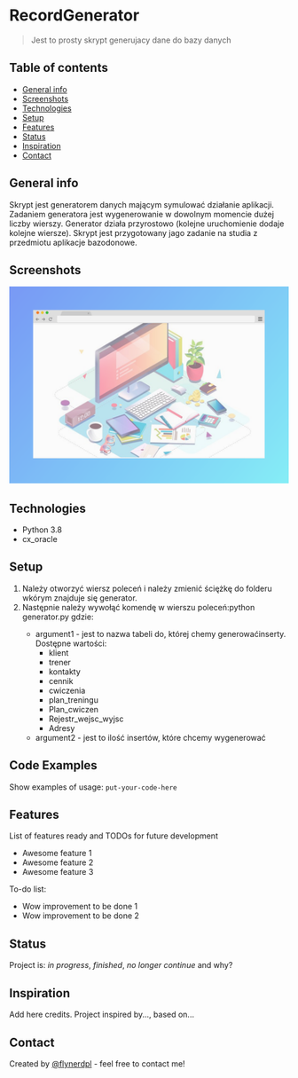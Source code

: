 # RecordGenerator
> Jest to prosty skrypt generujacy dane do bazy danych

## Table of contents
* [General info](#general-info)
* [Screenshots](#screenshots)
* [Technologies](#technologies)
* [Setup](#setup)
* [Features](#features)
* [Status](#status)
* [Inspiration](#inspiration)
* [Contact](#contact)

## General info
Skrypt jest generatorem danych mającym symulować działanie aplikacji.
Zadaniem generatora jest wygenerowanie w dowolnym momencie dużej liczby wierszy. Generator
działa przyrostowo (kolejne uruchomienie dodaje kolejne wiersze). Skrypt jest przygotowany jago zadanie na studia z przedmiotu aplikacje bazodonowe.


## Screenshots
![Example screenshot](./img/screenshot.png)

## Technologies
* Python 3.8
* cx_oracle


## Setup
1. Należy otworzyć wiersz poleceń i należy zmienić ściężkę do folderu wkórym znajduje się generator.
2. Następnie należy wywołąć komendę w wierszu poleceń:python generator.py <argument1> <argument2> gdzie:
   - argument1 - jest to nazwa tabeli do, której chemy generowaćinserty. Dostępne wartości:
     - klient
     - trener
     - kontakty
     - cennik
     - cwiczenia
     - plan_treningu
     - Plan_cwiczen
     - Rejestr_wejsc_wyjsc
     - Adresy
   - argument2 - jest to ilość insertów, które chcemy wygenerować

## Code Examples
Show examples of usage:
`put-your-code-here`

## Features
List of features ready and TODOs for future development
* Awesome feature 1
* Awesome feature 2
* Awesome feature 3

To-do list:
* Wow improvement to be done 1
* Wow improvement to be done 2

## Status
Project is: _in progress_, _finished_, _no longer continue_ and why?

## Inspiration
Add here credits. Project inspired by..., based on...

## Contact
Created by [@flynerdpl](https://www.flynerd.pl/) - feel free to contact me!
